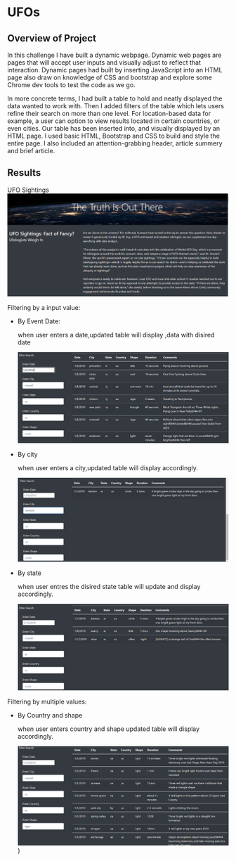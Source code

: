 # UFOs
## Overview of Project
In this challenge I have built a dynamic webpage. Dynamic web pages are pages that will accept user inputs and visually adjust to reflect that interaction. Dynamic pages had built by inserting JavaScript into an HTML page also draw on knowledge of CSS and bootstrap and explore some Chrome dev tools to test the code as we go. 

In more concrete terms, I had built a table to hold and neatly displayed the data  wanted to work with. Then I added filters of the table which lets users refine their search on more than one level. For location-based data for example, a user can option to view results located in certain countries, or even cities. Our table has been inserted into, and visually displayed by an HTML page. I used basic HTML, Bootstrap and CSS to build and style the entire page. I  also included an attention-grabbing header, article summery and brief article. 

## Results
UFO Sightings
![](challenge/images/ufo.PNG)

Filtering by a input value:

 - By Event Date:

     when user enters a date,updated table will display ,data with disired date
     
     ![](challenge/images/filtdate.PNG)
     
  - By city
  
      when user enters a city,updated table will display accordingly.
     
      ![](challenge/images/filtcity.PNG)
     
  - By state
  
     when user entres the disired state table will update and display accordingly.
     
      ![](challenge/images/filtstate.PNG)
      
 Filtering by multiple values:
 
  - By Country and shape
  
    when user enters country and shape updated table will display accordingly.
    
    ![](challenge/images/coun&shape.PNG))
     
     
